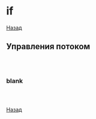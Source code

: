 # if

[Назад][back]

## Управления потоком

```rust

```

```rust

```

```rust

```

### blank

```rust

```

```rust

```

```rust

```

[Назад][back]

[back]: <.> "Назад к оглавлению"
